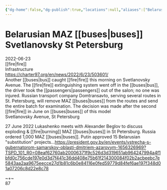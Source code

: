 ```yaml
---
{"dg-home":false,"dg-publish":true,"locations":null,"aliases":["Belarusian MAZ [[buses|buses]] Svetlanovsky St Petersburg"],"location":null,"title":"Belarusian MAZ [[buses|buses]] Svetlanovsky St Petersburg","tag":null,"date":null,"linter-yaml-title-alias":"Belarusian MAZ [[buses|buses]] Svetlanovsky St Petersburg","permalink":"/belarusian-maz-buses-svetlanovsky-st-petersburg/","dgHomeLink":true,"dgPassFrontmatter":true}
---
```



# Belarusian MAZ [[buses|buses]] Svetlanovsky St Petersburg

2022-06-23  
[[fire|fire]]  
Infrastructure  
https://charter97.org/en/news/2022/6/23/503601/  
Another [[buses|bus]] caught [[fire|fire]] this morning on Svetlanovsky Avenue. The [[fire|fire]] extinguishing system went off in the [[buses|bus]], the driver took the [[passengers|passengers]] out of the salon; no one was injured. Russian transport company Domtransavto, serving several routes in St. Petersburg, will remove MAZ [[buses|buses]] from the routes and send the entire batch for examination. The decision was made after the second [[fire|fire]] in June on [[buses|buses]] of this model  
Svetlanovsky Avenue, St Petersburg

27 June 2022 Lukashenko meets with Alexander Beglov to discuss exploding & [[fire|burning]] MAZ [[buses|buses]] in St Petersburg. Russia ordered 1,000 MAZ [[buses|buses]]. Putin approved 15 Belarusian "substitution" projects…https://president.gov.by/en/events/vstrecha-s-gubernatorom-samarskoy-oblasti-dmitriem-azarovym-1656326969?TSPD_101_R0=08eaf62760ab20006371f9c526d3d319651ab964247994a4f1bfd0c756cde197e0d3d7f441c36dd408e75b61f214300084f02b2acbeebc7e5843aa2aa9675eecce27d1b81c6b0e84116e0fed59779d84fef6ae197f348d01a07206c8d22e8c78

~+~  
87
